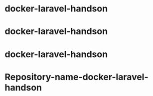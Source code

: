 # docker-laravel-handson
# docker-laravel-handson
# docker-laravel-handson
# Repository-name-docker-laravel-handson
